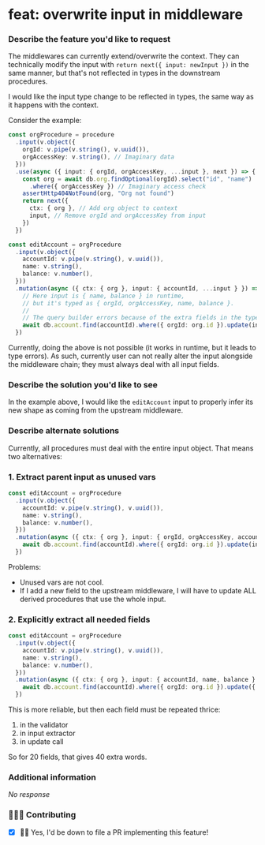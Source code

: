# feat: overwrite input in middleware

### Describe the feature you'd like to request

The middlewares can currently extend/overwrite the context. They can technically modify the input with `return next({ input: newInput })` in the same manner, but that's not reflected in types in the downstream procedures.

I would like the input type change to be reflected in types, the same way as it happens with the context.

Consider the example:

```ts
const orgProcedure = procedure
  .input(v.object({
    orgId: v.pipe(v.string(), v.uuid()),
    orgAccessKey: v.string(), // Imaginary data
  }))
  .use(async ({ input: { orgId, orgAccessKey, ...input }, next }) => {
    const org = await db.org.findOptional(orgId).select("id", "name")
      .where({ orgAccessKey }) // Imaginary access check
    assertHttp404NotFound(org, "Org not found")
    return next({
      ctx: { org }, // Add org object to context
      input, // Remove orgId and orgAccessKey from input
    })
  })

const editAccount = orgProcedure
  .input(v.object({
    accountId: v.pipe(v.string(), v.uuid()),
    name: v.string(),
    balance: v.number(),
  }))
  .mutation(async ({ ctx: { org }, input: { accountId, ...input } }) => {
    // Here input is { name, balance } in runtime,
    // but it's typed as { orgId, orgAccessKey, name, balance }.
    //
    // The query builder errors because of the extra fields in the type.
    await db.account.find(accountId).where({ orgId: org.id }).update(input)
  })
```

Currently, doing the above is not possible (it works in runtime, but it leads to type errors). As such, currently user can not really alter the input alongside the middleware chain; they must always deal with all input fields.

### Describe the solution you'd like to see

In the example above, I would like the `editAccount` input to properly infer its new shape as coming from the upstream middleware.

### Describe alternate solutions

Currently, all procedures must deal with the entire input object. That means two alternatives:

### 1. Extract parent input as unused vars

```ts
const editAccount = orgProcedure
  .input(v.object({
    accountId: v.pipe(v.string(), v.uuid()),
    name: v.string(),
    balance: v.number(),
  }))
  .mutation(async ({ ctx: { org }, input: { orgId, orgAccessKey, accountId, ...input } }) => {
    await db.account.find(accountId).where({ orgId: org.id }).update(input)
  })
```

Problems:
- Unused vars are not cool.
- If I add a new field to the upstream middleware, I will have to update ALL derived procedures that use the whole input.

### 2. Explicitly extract all needed fields

```ts
const editAccount = orgProcedure
  .input(v.object({
    accountId: v.pipe(v.string(), v.uuid()),
    name: v.string(),
    balance: v.number(),
  }))
  .mutation(async ({ ctx: { org }, input: { accountId, name, balance } }) => {
    await db.account.find(accountId).where({ orgId: org.id }).update({ name, balance })
  })
```

This is more reliable, but then each field must be repeated thrice:
1. in the validator
2. in input extractor
3. in update call

So for 20 fields, that gives 40 extra words. 

### Additional information

_No response_

### 👨‍👧‍👦 Contributing

- [x] 🙋‍♂️ Yes, I'd be down to file a PR implementing this feature!
